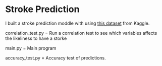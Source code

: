 # Stroke Prediction

I built a stroke prediction moddle with using [this dataset](https://www.kaggle.com/datasets/fedesoriano/stroke-prediction-dataset) from Kaggle.

correlation_test.py = Run a correlation test to see which variables affects the likeliness to have a storke

main.py = Main program

accuracy_test.py = Accuracy test of predictions.
